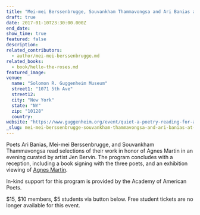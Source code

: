 ```yaml
---
title: "Mei-mei Berssenbrugge, Souvankham Thammavongsa and Ari Banias at Quiet: A Poetry Reading for Agnes Martin"
draft: true
date: 2017-01-10T23:30:00.000Z
end_date:
show_time: true
featured: false
description:
related_contributors:
  - author/mei-mei-berssenbrugge.md
related_books:
  - book/hello-the-roses.md
featured_image: 
venue:
  name: "Solomon R. Guggenheim Museum"
  street1: "1071 5th Ave"
  street12:
  city: "New York"
  state: "NY"
  zip: "10128"
  country:
website: "https://www.guggenheim.org/event/quiet-a-poetry-reading-for-agnes-martin?utm_medium=Email&utm_source=ExactTarget&utm_campaign=M_Guggenheim_Member_January_News_122816"
_slug: mei-mei-berssenbrugge-souvankham-thammavongsa-and-ari-banias-at-quiet-a-poetry-reading-for-agnes-martin
---
```


Poets Ari Banias, Mei-mei Berssenbrugge, and Souvankham Thammavongsa read selections of their work in honor of Agnes Martin in an evening curated by artist Jen Bervin. The program concludes with a reception, including a book signing with the three poets, and an exhibition viewing of [Agnes Martin](https://www.guggenheim.org/exhibition/agnes-martin).

In-kind support for this program is provided by the Academy of American Poets.

$15, $10 members, $5 students via button below. Free student tickets are no longer available for this event.


